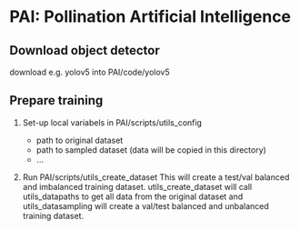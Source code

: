 # PAI: Pollination Artificial Intelligence

## Download object detector

download e.g. yolov5 into PAI/code/yolov5

## Prepare training

1. Set-up local variabels in PAI/scripts/utils_config
	- path to original dataset
	- path to sampled dataset (data will be copied in this directory)
	- ...
	
2. Run PAI/scripts/utils_create_dataset
	This will create a test/val balanced and imbalanced training dataset. 
	utils_create_dataset will call utils_datapaths to get all data from the original dataset and utils_datasampling will create a val/test balanced and unbalanced training dataset.